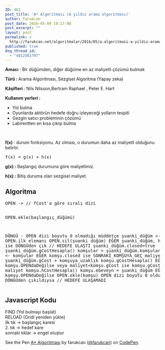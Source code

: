 ```yaml
---
ID: 461
post_title: 'A* Algoritması (A yıldız arama algoritması)'
author: farukcan
post_date: 2016-05-09 19:17:00
post_excerpt: ""
layout: post
permalink: >
  http://farukcan.net/algoritmalar/2016/05/a-algoritmasi-a-yildiz-arama-algoritmasi/
published: true
dsq_thread_id:
  - "4812561797"
---
```

<strong>Amacı</strong> : Bir düğümden, diğer düğüme en az maliyetli çözümü bulmak

<strong>Türü : </strong>Arama Algoritması, Sezgisel Algoritma (Yapay zeka)

<strong>Kâşifleri</strong> : Nils Nilsson,Bertram Raphael , Peter E. Hart

<strong>Kullanım yerleri :</strong>
<ul>
	<li>Yol bulma</li>
	<li>Oyunlarda aktörün hedefe doğru izleyeceği yolların tespiti</li>
	<li>Gezgin satıcı probleminin çözümü</li>
	<li>Labirentten en kısa çıkışı bulma</li>
</ul>
&nbsp;

<strong>f(x)</strong> : durum fonksiyonu. Az olması, o durumun daha az maliyetli olduğunu belirtir.
<pre>f(x) = g(x) + h(x)</pre>
<strong>g(x) :</strong> Başlangıç durumuna göre maliyetimiz.

<strong>h(x) :</strong> Bitiş duruma olan sezgisel maliyet.
<h2>Algoritma</h2>
<pre>OPEN -&gt; // fCost'a göre sıralı dizi

OPEN.ekle(başlangıç_düğümü)

DÖNGÜ - OPEN dizi boyutu 0 olmadığı müddetçe
    şuanki_düğüm &lt;- OPEN.ilk elemanı
    OPEN.sil(şuanki düğüm)
    EĞER şuanki_düğüm, hedef düğüm ise
        DÖNGÜden çık // HEDEFE ULAŞTI
    şuanki_düğüm.closed=true
    şuanki_düğüm.gCostHesapla()
    komşular = şuanki_düğüm.komşular
    DÖNGÜ komşu &lt;- komşular
        EĞER komşu.closed ise SONRAKİ_KOMŞUYA_GEÇ
        maliyet = şuanki_düğüm.gCost + komşuya_uzaklık
        komşu.gCostHesapla()
        EĞER komşu.OPENdaDeğilse veya maliyet&lt;komşu.gCost ise
            komşu.gCost = maliyet
            komşu.hCostHesapla()
            komşu.ebeveyn = şuanki_düğüm
            EĞER komşu.OPENdaDeğilse
                OPEN.ekle(komşu)
OPEN dizi boyutu 0 olduğu için DÖNGÜden çıkıldıysa // HEDEFE ULAŞAMADI</pre>

<h2>Javascript Kodu</h2>
FIND (Yol bulmayı başlat) <br>
RELOAD (Gridi yeniden yükle) <br>
ilk tık -> başlangıç karesi<br>
2. tık -> hedef kare<br>
sonraki tıklar -> engel oluştur<br>
<p data-height="927" data-theme-id="dark" data-slug-hash="dMawLJ" data-default-tab="result" data-user="farukcan" data-embed-version="2" class="codepen">See the Pen <a href="http://codepen.io/farukcan/pen/dMawLJ/">A* Algoritması</a> by farukcan (<a href="http://codepen.io/farukcan">@farukcan</a>) on <a href="http://codepen.io">CodePen</a>.</p>
<script async src="//assets.codepen.io/assets/embed/ei.js"></script>